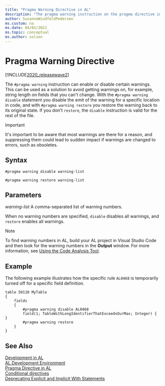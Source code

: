 ```yaml
---
title: "Pragma Warning Directive in AL"
description: "The pragma warning instruction on the pragma directive in AL"
author: SusanneWindfeldPedersen
ms.custom: na
ms.date: 04/01/2021
ms.topic: conceptual
ms.author: solsen
---
```


# Pragma Warning Directive

[!INCLUDE[2020_releasewave2](../../includes/2020_releasewave2.md)]

The `#pragma warning` instruction can enable or disable certain warnings. This can be used as a solution to avoid getting warnings on, for example, string length on fields that you can't change. With the `#pragma warning disable` statement you disable the emit of the warning for a specific location in code, and with `#pragma warning restore` you restore the warning back to its original state. If you don't `restore`, the `disable` instruction is valid for the rest of the file.

> [!IMPORTANT]  
> It's important to be aware that most warnings are there for a reason, and suppressing them could lead to sudden impact if warnings are changed to errors, such as obsoletes. 

## Syntax

```AL
#pragma warning disable warning-list  
```

```AL
#pragma warning restore warning-list  
```

## Parameters

*warning-list* 
A comma-separated list of warning numbers.

When no warning numbers are specified, `disable` disables all warnings, and `restore` enables all warnings.

> [!NOTE]  
> To find warning numbers in AL, build your AL project in Visual Studio Code and then look for the warning numbers in the **Output** window. For more information, see [Using the Code Analysis Tool](../devenv-using-code-analysis-tool.md).

## Example

The following example illustrates how the specific rule `AL0468` is temporarily turned off for a specific field definition.

```AL
table 50110 MyTable
{
    fields
    {
        #pragma warning disable AL0468
        field(1; TableWithLongIdentifierThatExceedsOurMax; Integer) { }
        #pragma warning restore
    }
}
```

## See Also

[Development in AL](../devenv-dev-overview.md)  
[AL Development Environment](../devenv-reference-overview.md)  
[Pragma Directive in AL](devenv-directive-pragma.md)  
[Conditional directives](devenv-directives-in-al.md#conditional-directives)  
[Deprecating Explicit and Implicit With Statements](../devenv-deprecating-with-statements-overview.md)
